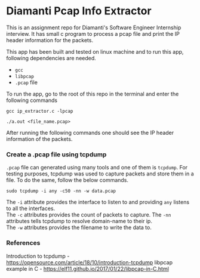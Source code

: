 # Diamanti Pcap Info Extractor

This is an assignment repo for Diamanti's Software Engineer Internship interview. It has small c program to process a pcap file and print the IP header information for the packets.

This app has been built and tested on linux machine and to run this app, following dependencies are needed.  
- `gcc`
- `libpcap`
- `.pcap` file

To run the app, go to the root of this repo in the terminal and enter the following commands  
```
gcc ip_extractor.c -lpcap
```

```
./a.out <file_name.pcap>
```

After running the following commands one should see the IP header information of the packets.

### Create a .pcap file using tcpdump
`.pcap` file can generated using many tools and one of them is `tcpdump`. For testing purposes, tcpdump was used to capture packets and store them in a file. To do the same, follow the below commands.

```
sudo tcpdump -i any -c50 -nn -w data.pcap
```

The `-i` attribute provides the interface to listen to and providing `any` listens to all the interfaces.  
The `-c` attributes provides the count of packets to capture.
The `-nn` attributes tells tcpdump to resolve domain-name to their ip.  
The `-w` attributes provides the filename to write the data to.  

### References
Introduction to tcpdump - https://opensource.com/article/18/10/introduction-tcpdump
libpcap example in C - https://elf11.github.io/2017/01/22/libpcap-in-C.html